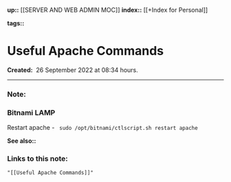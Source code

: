 **up::** [[SERVER AND WEB ADMIN MOC]]
**index::** [[+Index for Personal]]
 

**tags::** 

# Useful Apache Commands

**Created:**  26 September 2022 at  08:34 hours.

___
### Note:
### Bitnami LAMP

Restart apache - ```
sudo /opt/bitnami/ctlscript.sh restart apache```


**See also::** 

### Links to this note:
```query
"[[Useful Apache Commands]]"
```

